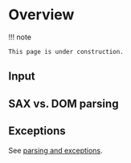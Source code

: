 # Overview

!!! note

    This page is under construction.

## Input

## SAX vs. DOM parsing

## Exceptions

See [parsing and exceptions](parse_exceptions.md).
